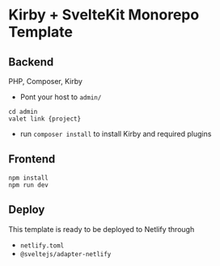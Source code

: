# Kirby + SvelteKit Monorepo Template

## Backend

PHP, Composer, Kirby

- Pont your host to `admin/`
```
cd admin
valet link {project}
```

- run `composer install` to install Kirby and required plugins

## Frontend

```
npm install
npm run dev
```

## Deploy

This template is ready to be deployed to Netlify through
- `netlify.toml`
- `@sveltejs/adapter-netlify`
